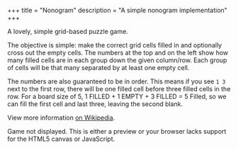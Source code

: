+++
title = "Nonogram"
description = "A simple nonogram implementation"
+++

A lovely, simple grid-based puzzle game.

The objective is simple: make the correct grid cells filled in and optionally
cross out the empty cells. The numbers at the top and on the left show how many
filled cells are in each group down the given column/row. Each group of cells
will be that many separated by at least one empty cell.

The numbers are also guaranteed to be in order. This means if you see `1 3` next
to the first row, there will be one filled cell before three filled cells in the
row. For a board size of 5, 1 FILLED + 1 EMPTY + 3 FILLED = 5 Filled, so we can
fill the first cell and last three, leaving the second blank.

View more information [on Wikipedia](https://en.wikipedia.org/wiki/Nonogram).

<canvas width="512" height="512" id="nonogram-canvas">
    Game not displayed. This is either a preview or your browser lacks support
    for the HTML5 canvas or JavaScript.
</canvas>
<script src="/nonogram.js"></script>
